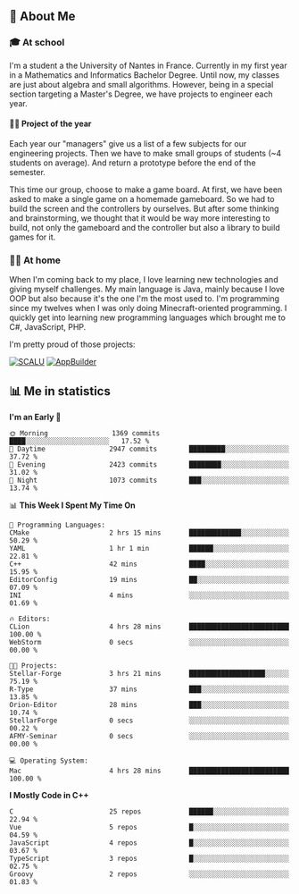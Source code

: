 ## 👀 About Me

### 🎓 At school

I'm a student a the University of Nantes in France. Currently in my first year in a Mathematics and Informatics Bachelor Degree. Until now, my classes are just about algebra and small algorithms. However, being in a special section targeting a Master's Degree, we have projects to engineer each year. 

#### 🔧🔬 Project of the year

Each year our "managers" give us a list of a few subjects for our engineering projects. Then we have to make small groups of students (~4 students on average). And return a prototype before the end of the semester.

This time our group, choose to make a game board. At first, we have been asked to make a single game on a homemade gameboard. So we had to build the screen and the controllers by ourselves. 
But after some thinking and brainstorming, we thought that it would be way more interesting to build, not only the gameboard and the controller but also a library to build games for it.

### 👨‍💻 At home

When I'm coming back to my place, I love learning new technologies and giving myself challenges. My main language is Java, mainly because I love OOP but also because it's the one I'm the most used to. I'm programming since my twelves when I was only doing Minecraft-oriented programming.  I quickly get into learning new programming languages which brought me to C#, JavaScript, PHP. 

I'm pretty proud of those projects:

[![SCALU](https://github-readme-stats.vercel.app/api/pin?username=renardfute&repo=SCALU)](https://github.com/renardfute/scalu)
[![AppBuilder](https://github-readme-stats.vercel.app/api/pin?username=pulsedev2&repo=AppBuilder)](https://github.com/pulsedev2/AppBuilder)

## 📊 Me in statistics
<!--START_SECTION:waka-->
**I'm an Early 🐤** 

```text
🌞 Morning                1369 commits        ████░░░░░░░░░░░░░░░░░░░░░   17.52 % 
🌆 Daytime                2947 commits        █████████░░░░░░░░░░░░░░░░   37.72 % 
🌃 Evening                2423 commits        ████████░░░░░░░░░░░░░░░░░   31.02 % 
🌙 Night                  1073 commits        ███░░░░░░░░░░░░░░░░░░░░░░   13.74 % 
```


📊 **This Week I Spent My Time On** 

```text
💬 Programming Languages: 
CMake                    2 hrs 15 mins       █████████████░░░░░░░░░░░░   50.29 % 
YAML                     1 hr 1 min          ██████░░░░░░░░░░░░░░░░░░░   22.81 % 
C++                      42 mins             ████░░░░░░░░░░░░░░░░░░░░░   15.95 % 
EditorConfig             19 mins             ██░░░░░░░░░░░░░░░░░░░░░░░   07.09 % 
INI                      4 mins              ░░░░░░░░░░░░░░░░░░░░░░░░░   01.69 % 

🔥 Editors: 
CLion                    4 hrs 28 mins       █████████████████████████   100.00 % 
WebStorm                 0 secs              ░░░░░░░░░░░░░░░░░░░░░░░░░   00.00 % 

🐱‍💻 Projects: 
Stellar-Forge            3 hrs 21 mins       ███████████████████░░░░░░   75.19 % 
R-Type                   37 mins             ███░░░░░░░░░░░░░░░░░░░░░░   13.85 % 
Orion-Editor             28 mins             ███░░░░░░░░░░░░░░░░░░░░░░   10.74 % 
StellarForge             0 secs              ░░░░░░░░░░░░░░░░░░░░░░░░░   00.22 % 
AFMY-Seminar             0 secs              ░░░░░░░░░░░░░░░░░░░░░░░░░   00.00 % 

💻 Operating System: 
Mac                      4 hrs 28 mins       █████████████████████████   100.00 % 
```

**I Mostly Code in C++** 

```text
C                        25 repos            ██████░░░░░░░░░░░░░░░░░░░   22.94 % 
Vue                      5 repos             █░░░░░░░░░░░░░░░░░░░░░░░░   04.59 % 
JavaScript               4 repos             █░░░░░░░░░░░░░░░░░░░░░░░░   03.67 % 
TypeScript               3 repos             █░░░░░░░░░░░░░░░░░░░░░░░░   02.75 % 
Groovy                   2 repos             ░░░░░░░░░░░░░░░░░░░░░░░░░   01.83 % 
```




<!--END_SECTION:waka-->
